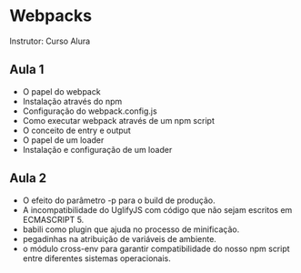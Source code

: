 # Webpacks
Instrutor:
Curso Alura

## Aula 1
* O papel do webpack
* Instalação através do npm
* Configuração do webpack.config.js
* Como executar webpack através de um npm script
* O conceito de entry e output
* O papel de um loader
* Instalação e configuração de um loader

## Aula 2
* O efeito do parâmetro -p para o build de produção.
* A incompatibilidade do UglifyJS com código que não sejam escritos em ECMASCRIPT 5.
* babili como plugin que ajuda no processo de minificação.
* pegadinhas na atribuição de variáveis de ambiente.
* o módulo cross-env para garantir compatibilidade do nosso npm script entre diferentes sistemas operacionais.

